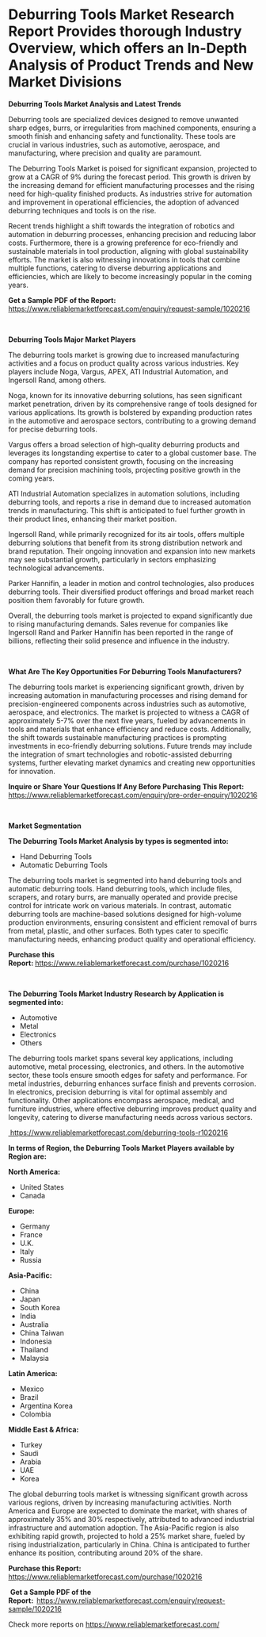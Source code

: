 <p><h1>Deburring Tools Market Research Report Provides thorough Industry Overview, which offers an In-Depth Analysis of Product Trends and New Market Divisions</h1></p><p><strong>Deburring Tools Market Analysis and Latest Trends</strong></p>
<p><p>Deburring tools are specialized devices designed to remove unwanted sharp edges, burrs, or irregularities from machined components, ensuring a smooth finish and enhancing safety and functionality. These tools are crucial in various industries, such as automotive, aerospace, and manufacturing, where precision and quality are paramount.</p><p>The Deburring Tools Market is poised for significant expansion, projected to grow at a CAGR of 9% during the forecast period. This growth is driven by the increasing demand for efficient manufacturing processes and the rising need for high-quality finished products. As industries strive for automation and improvement in operational efficiencies, the adoption of advanced deburring techniques and tools is on the rise.</p><p>Recent trends highlight a shift towards the integration of robotics and automation in deburring processes, enhancing precision and reducing labor costs. Furthermore, there is a growing preference for eco-friendly and sustainable materials in tool production, aligning with global sustainability efforts. The market is also witnessing innovations in tools that combine multiple functions, catering to diverse deburring applications and efficiencies, which are likely to become increasingly popular in the coming years.</p></p>
<p><strong>Get a Sample PDF of the Report:&nbsp;</strong> <a href="https://www.reliablemarketforecast.com/enquiry/request-sample/1020216?utm_campaign=1134&utm_medium=2&utm_source=Github&utm_content=ia&utm_term=09042025&utm_id=deburring-tools">https://www.reliablemarketforecast.com/enquiry/request-sample/1020216</a></p>
<p>&nbsp;</p>
<p><strong>Deburring Tools Major Market Players</strong></p>
<p><p>The deburring tools market is growing due to increased manufacturing activities and a focus on product quality across various industries. Key players include Noga, Vargus, APEX, ATI Industrial Automation, and Ingersoll Rand, among others. </p><p>Noga, known for its innovative deburring solutions, has seen significant market penetration, driven by its comprehensive range of tools designed for various applications. Its growth is bolstered by expanding production rates in the automotive and aerospace sectors, contributing to a growing demand for precise deburring tools.</p><p>Vargus offers a broad selection of high-quality deburring products and leverages its longstanding expertise to cater to a global customer base. The company has reported consistent growth, focusing on the increasing demand for precision machining tools, projecting positive growth in the coming years.</p><p>ATI Industrial Automation specializes in automation solutions, including deburring tools, and reports a rise in demand due to increased automation trends in manufacturing. This shift is anticipated to fuel further growth in their product lines, enhancing their market position.</p><p>Ingersoll Rand, while primarily recognized for its air tools, offers multiple deburring solutions that benefit from its strong distribution network and brand reputation. Their ongoing innovation and expansion into new markets may see substantial growth, particularly in sectors emphasizing technological advancements.</p><p>Parker Hannifin, a leader in motion and control technologies, also produces deburring tools. Their diversified product offerings and broad market reach position them favorably for future growth.</p><p>Overall, the deburring tools market is projected to expand significantly due to rising manufacturing demands. Sales revenue for companies like Ingersoll Rand and Parker Hannifin has been reported in the range of billions, reflecting their solid presence and influence in the industry.</p></p>
<p>&nbsp;</p>
<p><strong>What Are The Key Opportunities For Deburring Tools Manufacturers?</strong></p>
<p><p>The deburring tools market is experiencing significant growth, driven by increasing automation in manufacturing processes and rising demand for precision-engineered components across industries such as automotive, aerospace, and electronics. The market is projected to witness a CAGR of approximately 5-7% over the next five years, fueled by advancements in tools and materials that enhance efficiency and reduce costs. Additionally, the shift towards sustainable manufacturing practices is prompting investments in eco-friendly deburring solutions. Future trends may include the integration of smart technologies and robotic-assisted deburring systems, further elevating market dynamics and creating new opportunities for innovation.</p></p>
<p><strong>Inquire or Share Your Questions If Any Before Purchasing This Report:</strong> <a href="https://www.reliablemarketforecast.com/enquiry/pre-order-enquiry/1020216?utm_campaign=1134&utm_medium=2&utm_source=Github&utm_content=ia&utm_term=09042025&utm_id=deburring-tools">https://www.reliablemarketforecast.com/enquiry/pre-order-enquiry/1020216</a></p>
<p>&nbsp;</p>
<p><strong>Market Segmentation</strong></p>
<p><strong>The Deburring Tools Market Analysis by types is segmented into:</strong></p>
<p><ul><li>Hand Deburring Tools</li><li>Automatic Deburring Tools</li></ul></p>
<p><p>The deburring tools market is segmented into hand deburring tools and automatic deburring tools. Hand deburring tools, which include files, scrapers, and rotary burrs, are manually operated and provide precise control for intricate work on various materials. In contrast, automatic deburring tools are machine-based solutions designed for high-volume production environments, ensuring consistent and efficient removal of burrs from metal, plastic, and other surfaces. Both types cater to specific manufacturing needs, enhancing product quality and operational efficiency.</p></p>
<p><strong>Purchase this Report:&nbsp;</strong><a href="https://www.reliablemarketforecast.com/purchase/1020216?utm_campaign=1134&utm_medium=2&utm_source=Github&utm_content=ia&utm_term=09042025&utm_id=deburring-tools">https://www.reliablemarketforecast.com/purchase/1020216</a></p>
<p>&nbsp;</p>
<p><strong>The Deburring Tools Market Industry Research by Application is segmented into:</strong></p>
<p><ul><li>Automotive</li><li>Metal</li><li>Electronics</li><li>Others</li></ul></p>
<p><p>The deburring tools market spans several key applications, including automotive, metal processing, electronics, and others. In the automotive sector, these tools ensure smooth edges for safety and performance. For metal industries, deburring enhances surface finish and prevents corrosion. In electronics, precision deburring is vital for optimal assembly and functionality. Other applications encompass aerospace, medical, and furniture industries, where effective deburring improves product quality and longevity, catering to diverse manufacturing needs across various sectors.</p></p>
<p><a href="https://www.reliablemarketforecast.com/deburring-tools-r1020216?utm_campaign=1134&utm_medium=2&utm_source=Github&utm_content=ia&utm_term=09042025&utm_id=deburring-tools">&nbsp;https://www.reliablemarketforecast.com/deburring-tools-r1020216</a></p>
<p><strong>In terms of Region, the Deburring Tools Market Players available by Region are:</strong></p>
<p>
    <p> <strong> North America: </strong>
        <ul>
            <li>United States</li>
            <li>Canada</li>
        </ul>
        </p> 
    <p> <strong> Europe: </strong>
        <ul>
            <li>Germany</li>
            <li>France</li>
            <li>U.K.</li>
            <li>Italy</li>
            <li>Russia</li>
        </ul>
        </p> 
    <p> <strong> Asia-Pacific: </strong>
        <ul>
            <li>China</li>
            <li>Japan</li>
            <li>South Korea</li>
            <li>India</li>
            <li>Australia</li>
            <li>China Taiwan</li>
            <li>Indonesia</li>
            <li>Thailand</li>
            <li>Malaysia</li>
        </ul>
        </p> 
    <p> <strong> Latin America: </strong>
        <ul>
            <li>Mexico</li>
            <li>Brazil</li>
            <li>Argentina Korea</li>
            <li>Colombia</li>
        </ul>
        </p> 
    <p> <strong> Middle East & Africa: </strong>
        <ul>
            <li>Turkey</li>
            <li>Saudi</li>
            <li>Arabia</li>
            <li>UAE</li>
            <li>Korea</li>
        </ul>
    </p>
    </p>
<p><p>The global deburring tools market is witnessing significant growth across various regions, driven by increasing manufacturing activities. North America and Europe are expected to dominate the market, with shares of approximately 35% and 30% respectively, attributed to advanced industrial infrastructure and automation adoption. The Asia-Pacific region is also exhibiting rapid growth, projected to hold a 25% market share, fueled by rising industrialization, particularly in China. China is anticipated to further enhance its position, contributing around 20% of the share.</p></p>
<p><strong>Purchase this Report: </strong><a href="https://www.reliablemarketforecast.com/purchase/1020216?utm_campaign=1134&utm_medium=2&utm_source=Github&utm_content=ia&utm_term=09042025&utm_id=deburring-tools">https://www.reliablemarketforecast.com/purchase/1020216</a></p>
<p>&nbsp;<strong>Get a Sample PDF of the Report:&nbsp;&nbsp;</strong><a href="https://www.reliablemarketforecast.com/enquiry/request-sample/1020216?utm_campaign=1134&utm_medium=2&utm_source=Github&utm_content=ia&utm_term=09042025&utm_id=deburring-tools">https://www.reliablemarketforecast.com/enquiry/request-sample/1020216</a></p>
<p><strong></strong></p>
<p>Check more reports on <a href="https://www.reliablemarketforecast.com/?utm_campaign=1134&utm_medium=2&utm_source=Github&utm_content=ia&utm_term=09042025&utm_id=deburring-tools">https://www.reliablemarketforecast.com/</a></p>